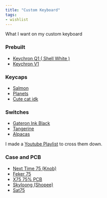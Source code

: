 ```yaml
---
title: "Custom Keyboard"
tags:
- wishlist
---
```


What I want on my custom keyboard

### Prebuilt
- [Keychron Q1 ( Shell White )](https://www.keychron.com/products/keychron-q1-qmk-custom-mechanical-keyboard?variant=39899009122393)
- [Keychron V1](https://www.keychron.com/products/keychron-v1-qmk-via-custom-mechanical-keyboard)
### Keycaps
- [Salmon](https://shopee.co.th/135-คีย์-Salmon-Keycap-MDA-Profile-PBT-Dye-Sub-เชิงกล-คีย์บอร์ด-Keycaps-i.502998302.13687096581?sp_atk=2ba6d836-1b7f-402e-9229-a69d3e875936&xptdk=2ba6d836-1b7f-402e-9229-a69d3e875936)
- [Planets](https://shopee.co.th/126-คีย์-Planet-Keycap-XDA-Profile-อะนิเมะ-PBT-DYE-SUB-แป้นพิมพ์แบบกลไก-Keycaps-i.502998302.15279187214?sp_atk=c946cd12-0e8d-4b71-b57a-e9d9286b293e&xptdk=c946cd12-0e8d-4b71-b57a-e9d9286b293e)
- [Cute cat idk](https://shopee.co.th/127-คีย์-Graffiti-Keycap-XDA-Profile-Doodle-อะนิเมะ-PBT-Dye-Sub-เชิงกล-คีย์บอร์ด-Keycaps-i.502998302.17847402201?sp_atk=48fe32ad-61c3-4b55-9b8c-0c284df4fdda&xptdk=48fe32ad-61c3-4b55-9b8c-0c284df4fdda)

### Switches
- [Gateron Ink Black](https://www.youtube.com/watch?v=yZhEwYqJabw)
- [Tangerine](https://ilumkb.com/products/c3-tangerine-switch?_pos=1&_sid=eb72c65cd&_ss=r)
- [Alpacas](https://ilumkb.com/products/alpaca-linears?_pos=1&_sid=ca4aad503&_ss=r)

I made a [Youtube Playlist](https://www.youtube.com/playlist?list=PLRE2bmTCbJUZVjJ9zz9qzM2X1tIJVyIhU) to cross them down.

### Case and PCB
- [Next Time 75 (Knob)](https://shopee.co.th/Next-Time-75-%E0%B8%8A%E0%B8%B8%E0%B8%94%E0%B8%84%E0%B8%B5%E0%B8%A2%E0%B9%8C%E0%B8%9A%E0%B8%AD%E0%B8%A3%E0%B9%8C%E0%B8%94%E0%B9%80%E0%B8%A1%E0%B8%84%E0%B8%84%E0%B8%B2%E0%B8%99%E0%B8%B4%E0%B8%84%E0%B8%AD%E0%B8%A5-Type-C-%E0%B9%81%E0%B8%9A%E0%B8%9A%E0%B9%83%E0%B8%8A%E0%B9%89%E0%B8%AA%E0%B8%B2%E0%B8%A2-82-%E0%B8%84%E0%B8%B5%E0%B8%A2%E0%B9%8C-3Pin-5Pin-i.27124713.14781958175?sp_atk=672e88b5-c0c0-40cb-b055-573023687f70&xptdk=672e88b5-c0c0-40cb-b055-573023687f70)
- [Feker 75](https://shopee.co.th/pengchenli.th/12657925312)
- [X75 75% PCB](https://shopee.co.th/%E3%80%90%C4%94%C4%95%E3%80%91%E0%B8%8A%E0%B8%B8%E0%B8%94%E0%B8%84%E0%B8%B5%E0%B8%A2%E0%B9%8C%E0%B8%9A%E0%B8%AD%E0%B8%A3%E0%B9%8C%E0%B8%94%E0%B8%9B%E0%B8%B0%E0%B9%80%E0%B8%81%E0%B9%87%E0%B8%99-X75-75-PCB-%E0%B8%AA%E0%B8%A7%E0%B8%B4%E0%B8%95%E0%B8%8A%E0%B9%8C%E0%B9%84%E0%B8%9F%E0%B9%80%E0%B8%AD%E0%B8%9F%E0%B9%80%E0%B8%9F%E0%B8%84-RGB-led-type-c-Next-Time-75-i.805120658.18216990821?sp_atk=47794d46-ec01-46c6-808d-1c0671380eef&xptdk=47794d46-ec01-46c6-808d-1c0671380eef)
- [Skyloong (Shopee)](https://shopee.co.th/คีย์บอร์ด-Skyloong-GK84XS-GK84-GK-ปุ่ม-ขนาด-75-Hotswap-Bluetooth-เคสพลาสติก-i.17216515.13750645009?sp_atk=c169fcc8-5af0-4280-b88e-c74e00f12fad&xptdk=c169fcc8-5af0-4280-b88e-c74e00f12fad)
- [Sat75](https://shopee.co.th/คีย์บอร์ด-Skyloong-GK84XS-GK84-GK-ปุ่ม-ขนาด-75-Hotswap-Bluetooth-เคสพลาสติก-i.17216515.13750645009?sp_atk=c169fcc8-5af0-4280-b88e-c74e00f12fad&xptdk=c169fcc8-5af0-4280-b88e-c74e00f12fad)
